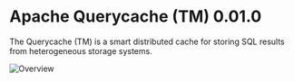 Apache Querycache (TM) 0.01.0
======================

The Querycache (TM) is a smart distributed cache for storing 
SQL results from heterogeneous storage systems.


![Overview](https://raw.github.com/izlley/querycache/master/docs/images/querycache_overview.jpg)
